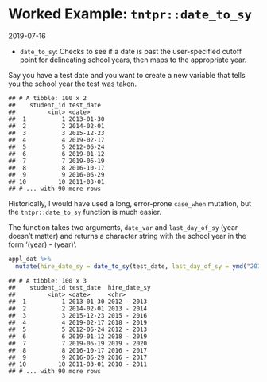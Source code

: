 Worked Example: `tntpr::date_to_sy`
================
2019-07-16

  - `date_to_sy`: Checks to see if a date is past the user-specified
    cutoff point for delineating school years, then maps to the
    appropriate year.

Say you have a test date and you want to create a new variable that
tells you the school year the test was taken.

    ## # A tibble: 100 x 2
    ##    student_id test_date 
    ##         <int> <date>    
    ##  1          1 2013-01-30
    ##  2          2 2014-02-01
    ##  3          3 2015-12-23
    ##  4          4 2019-02-17
    ##  5          5 2012-06-24
    ##  6          6 2019-01-12
    ##  7          7 2019-06-19
    ##  8          8 2016-10-17
    ##  9          9 2016-06-29
    ## 10         10 2011-03-01
    ## # ... with 90 more rows

Historically, I would have used a long, error-prone `case_when`
mutation, but the `tntpr::date_to_sy` function is much easier.

The function takes two arguments, `date_var` and `last_day_of_sy` (year
doesn’t matter) and returns a character string with the school year in
the form ‘(year) - (year)’.

``` r
appl_dat %>% 
  mutate(hire_date_sy = date_to_sy(test_date, last_day_of_sy = ymd("2018-06-01")))
```

    ## # A tibble: 100 x 3
    ##    student_id test_date  hire_date_sy
    ##         <int> <date>     <chr>       
    ##  1          1 2013-01-30 2012 - 2013 
    ##  2          2 2014-02-01 2013 - 2014 
    ##  3          3 2015-12-23 2015 - 2016 
    ##  4          4 2019-02-17 2018 - 2019 
    ##  5          5 2012-06-24 2012 - 2013 
    ##  6          6 2019-01-12 2018 - 2019 
    ##  7          7 2019-06-19 2019 - 2020 
    ##  8          8 2016-10-17 2016 - 2017 
    ##  9          9 2016-06-29 2016 - 2017 
    ## 10         10 2011-03-01 2010 - 2011 
    ## # ... with 90 more rows
